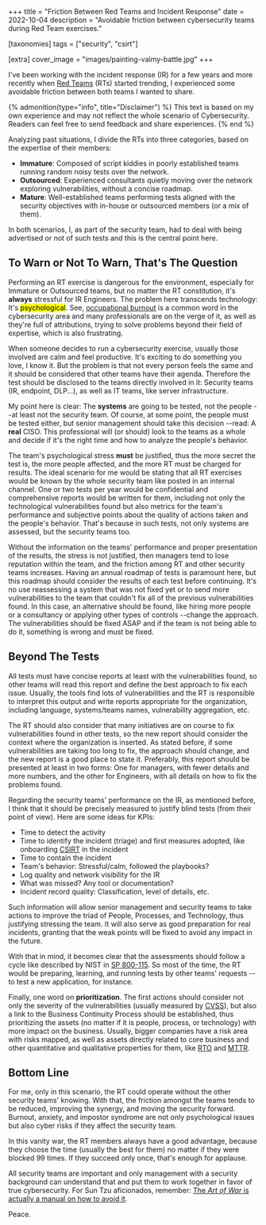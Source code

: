 +++
title = "Friction Between Red Teams and Incident Response"
date  = 2022-10-04
description = "Avoidable friction between cybersecurity teams during Red Team exercises."

[taxonomies]
tags = ["security", "csirt"]

[extra]
cover_image = "images/painting-valmy-battle.jpg"
+++

I've been working with the incident response (IR) for a few years and more recently when [Red Teams](https://csrc.nist.gov/glossary/term/red_team) (RTs) started trending, I experienced some avoidable friction between both teams I wanted to share.

{% admonition(type="info", title="Disclaimer") %}
This text is based on my own experience and may not reflect the whole scenario of Cybersecurity.  Readers can feel free to send feedback and share experiences.
{% end %}

Analyzing past situations, I divide the RTs into three categories, based on the expertise of their members:

- **Immature**: Composed of script kiddies in poorly established teams running random noisy tests over the network.
- **Outsourced**: Experienced consultants quietly moving over the network exploring vulnerabilities, without a concise roadmap.
- **Mature**: Well-established teams performing tests aligned with the security objectives with in-house or outsourced members (or a mix of them).

In both scenarios, I, as part of the security team, had to deal with being advertised or not of such tests and this is the central point here.


## To Warn or Not To Warn, That's The Question

Performing an RT exercise is dangerous for the environment, especially for Immature or Outsourced teams, but no matter the RT constitution, it's **always** stressful for IR Engineers.  The problem here transcends technology: It's <mark>psychological</mark>.  See, [occupational burnout](https://en.wikipedia.org/wiki/Occupational_burnout) is a common word in the cybersecurity area and many professionals are on the verge of it, as well as they're full of attributions, trying to solve problems beyond their field of expertise, which is also frustrating.

When someone decides to run a cybersecurity exercise, usually those involved are calm and feel productive.  It's exciting to do something you love, I know it.  But the problem is that not every person feels the same and it should be considered that other teams have their agenda.  Therefore the test should be disclosed to the teams directly involved in it: Security teams (IR, endpoint, DLP...), as well as IT teams, like server infrastructure.

My point here is clear: The **systems** are going to be tested, not the people --at least not the security team.  Of course, at some point, the people must be tested either, but senior management should take this decision --read: A **real** CISO.  This professional will (or should) look to the teams as a whole and decide if it's the right time and how to analyze the people's behavior.

The team's psychological stress **must** be justified, thus the more secret the test is, the more people affected, and the more RT must be charged for results.  The ideal scenario for me would be stating that all RT exercises would be known by the whole security team like posted in an internal channel.  One or two tests per year would be confidential and comprehensive reports would be written for them, including not only the technological vulnerabilities found but also metrics for the team's performance and subjective points about the quality of actions taken and the people's behavior.  That's because in such tests, not only systems are assessed, but the security teams too.

Without the information on the teams' performance and proper presentation of the results, the stress is not justified, then managers tend to lose reputation within the team, and the friction among RT and other security teams increases.  Having an annual roadmap of tests is paramount here, but this roadmap should consider the results of each test before continuing.  It's no use reassessing a system that was not fixed yet or to send more vulnerabilities to the team that couldn't fix all of the previous vulnerabilities found.  In this case, an alternative should be found, like hiring more people or a consultancy or applying other types of controls --change the approach.  The vulnerabilities should be fixed ASAP and if the team is not being able to do it, something is wrong and must be fixed.


## Beyond The Tests

All tests must have concise reports at least with the vulnerabilities found, so other teams will read this report and define the best approach to fix each issue.  Usually, the tools find lots of vulnerabilities and the RT is responsible to interpret this output and write reports appropriate for the organization, including language, systems/teams names, vulnerability aggregation, etc.

The RT should also consider that many initiatives are on course to fix vulnerabilities found in other tests, so the new report should consider the context where the organization is inserted.  As stated before, if some vulnerabilities are taking too long to fix, the approach should change, and the new report is a good place to state it.  Preferably, this report should be presented at least in two forms: One for managers, with fewer details and more numbers, and the other for Engineers, with all details on how to fix the problems found.

Regarding the security teams' performance on the IR, as mentioned before, I think that it should be precisely measured to justify blind tests (from their point of view).  Here are some ideas for KPIs:

- Time to detect the activity
- Time to identify the incident (triage) and first measures adopted, like onboarding [CSIRT](https://csrc.nist.gov/glossary/term/computer_security_incident_response_team) in the incident
- Time to contain the incident
- Team's behavior: Stressful/calm, followed the playbooks?
- Log quality and network visibility for the IR
- What was missed? Any tool or documentation?
- Incident record quality: Classification, level of details, etc.

Such information will allow senior management and security teams to take actions to improve the triad of People, Processes, and Technology, thus justifying stressing the team.  It will also serve as good preparation for real incidents, granting that the weak points will be fixed to avoid any impact in the future.

With that in mind, it becomes clear that the assessments should follow a cycle like described by NIST in [SP 800-115](https://csrc.nist.gov/publications/detail/sp/800-115/final).  So most of the time, the RT would be preparing, learning, and running tests by other teams' requests --to test a new application, for instance.

Finally, one word on **prioritization**.  The first actions should consider not only the severity of the vulnerabilities (usually measured by [CVSS](https://nvd.nist.gov/vuln-metrics/cvss)), but also a link to the Business Continuity Process should be established, thus prioritizing the assets (no matter if it is people, process, or technology) with more impact on the business.  Usually, bigger companies have a risk area with risks mapped, as well as assets directly related to core business and other quantitative and qualitative properties for them, like [RTO](https://www.kyndryl.com/us/en/learn/rto) and [MTTR](https://en.wikipedia.org/wiki/Mean_time_to_repair).


## Bottom Line

For me, only in this scenario, the RT could operate without the other security teams' knowing.  With that, the friction amongst the teams tends to be reduced, improving the synergy, and moving the security forward.  Burnout, anxiety, and impostor syndrome are not only psychological issues but also cyber risks if they affect the security team.

In this vanity war, the RT members always have a good advantage, because they choose the time (usually the best for them) no matter if they were blocked 99 times.  If they succeed only once, that's enough for applause.

All security teams are important and only management with a security background can understand that and put them to work together in favor of true cybersecurity.  For Sun Tzu aficionados, remember: [The *Art of War* is actually a manual on how to avoid it](https://lithub.com/the-art-of-war-is-actually-a-manual-on-how-to-avoid-it/).

Peace.
